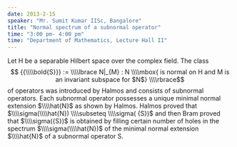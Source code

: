```yaml
---
date: 2013-2-15
speaker: "Mr. Sumit Kumar IISc, Bangalore"
title: "Normal spectrum of a subnormal operator"
time: "3:00 pm- 4:00 pm" 
time: "Department of Mathematics, Lecture Hall II"
---
```

Let H be a separable Hilbert space over the complex field. The class $$ {{\\\\bold{S}}} := \\\\lbrace N|_{M} : N \\\\mbox{ is normal on H and M is an invariant subspace for $N$} \\\\rbrace$$ of operators was introduced by Halmos and consists of subnormal operators. Each subnormal operator possesses a unique minimal normal extension $\\\\hat{N}$ as shown by Halmos. Halmos proved that $\\\\sigma(\\\\hat{N}) \\\\subseteq \\\\sigma( {S})$ and then Bram proved that $\\\\sigma({S})$ is obtained by filling certain number of holes in the spectrum $\\\\sigma(\\\\hat{N})$ of the minimal normal extension $\\\\hat{N}$ of a subnormal operator S.
